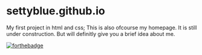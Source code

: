 # settyblue.github.io
My first project in html and css; This is also ofcourse my homepage.
It is still under construction. But will definitly give you a brief idea about me. 

[![forthebadge](http://forthebadge.com/badges/built-with-love.svg)](http://forthebadge.com)
